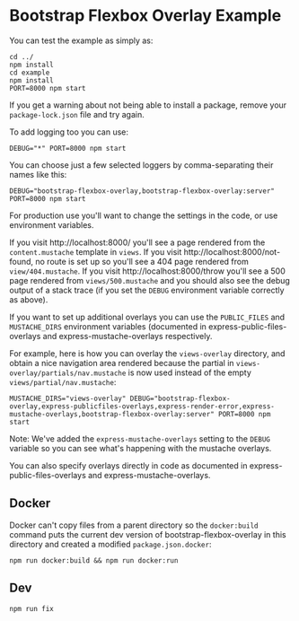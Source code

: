 # Bootstrap Flexbox Overlay Example

You can test the example as simply as:

```
cd ../
npm install
cd example
npm install
PORT=8000 npm start
```

If you get a warning about not being able to install a package, remove your `package-lock.json` file and try again.

To add logging too you can use:

```
DEBUG="*" PORT=8000 npm start
```

You can choose just a few selected loggers by comma-separating their names like this:

```
DEBUG="bootstrap-flexbox-overlay,bootstrap-flexbox-overlay:server" PORT=8000 npm start
```

For production use you'll want to change the settings in the code, or use environment variables.

If you visit http://localhost:8000/ you'll see a page rendered from the `content.mustache` template in `views`. If you visit http://localhost:8000/not-found, no route is set up so you'll see a 404 page rendered from `view/404.mustache`. If you visit http://localhost:8000/throw you'll see a 500 page rendered from `views/500.mustache` and you should also see the debug output of a stack trace (if you set the `DEBUG` environment variable correctly as above).

If you want to set up additional overlays you can use the `PUBLIC_FILES` and `MUSTACHE_DIRS` environment variables (documented in express-public-files-overlays and express-mustache-overlays respectively.

For example, here is how you can overlay the `views-overlay` directory, and obtain a nice navigation area rendered because the partial in `views-overlay/partials/nav.mustache` is now used instead of the empty `views/partial/nav.mustache`:

```
MUSTACHE_DIRS="views-overlay" DEBUG="bootstrap-flexbox-overlay,express-publicfiles-overlays,express-render-error,express-mustache-overlays,bootstrap-flexbox-overlay:server" PORT=8000 npm start
```

Note: We've added the `express-mustache-overlays` setting to the `DEBUG` variable so you can see what's happening with the mustache overlays.

You can also specify overlays directly in code as documented in express-public-files-overlays and express-mustache-overlays.


## Docker

Docker can't copy files from a parent directory so the `docker:build` command puts the current dev version of bootstrap-flexbox-overlay in this directory and created a modified `package.json.docker`:

```
npm run docker:build && npm run docker:run
```

## Dev

```
npm run fix
```
